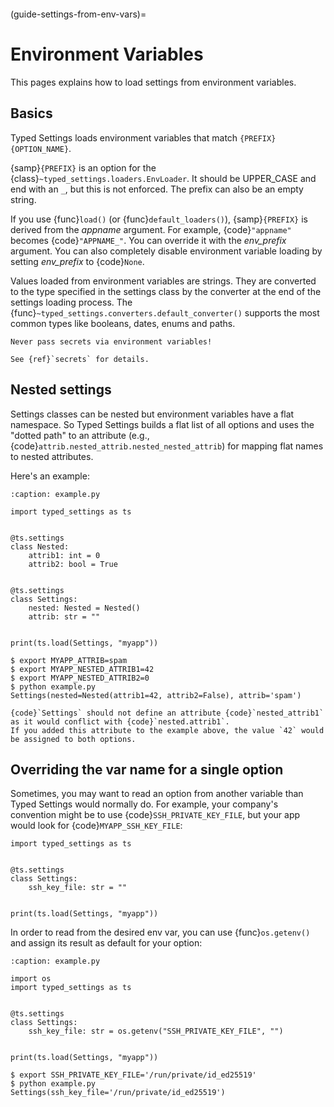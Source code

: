 ```{currentmodule} typed_settings
```

(guide-settings-from-env-vars)=
# Environment Variables

This pages explains how to load settings from environment variables.

## Basics

Typed Settings loads environment variables that match `{PREFIX}{OPTION_NAME}`.

{samp}`{PREFIX}` is an option for the {class}`~typed_settings.loaders.EnvLoader`.
It should be UPPER_CASE and end with an `_`, but this is not enforced.
The prefix can also be an empty string.

If you use {func}`load()` (or {func}`default_loaders()`), {samp}`{PREFIX}` is derived from the *appname* argument.
For example, {code}`"appname"` becomes {code}`"APPNAME_"`.
You can override it with the *env_prefix* argument.
You can also completely disable environment variable loading by setting *env_prefix* to {code}`None`.

Values loaded from environment variables are strings.
They are converted to the type specified in the settings class by the converter at the end of the settings loading process.
The {func}`~typed_settings.converters.default_converter()` supports the most common types like booleans, dates, enums and paths.

```{danger}
Never pass secrets via environment variables!

See {ref}`secrets` for details.
```

## Nested settings

Settings classes can be nested but environment variables have a flat namespace.
So Typed Settings builds a flat list of all options and uses the "dotted path" to an attribute (e.g., {code}`attrib.nested_attrib.nested_nested_attrib`) for mapping flat names to nested attributes.

Here's an example:

```{code-block} python
:caption: example.py

import typed_settings as ts


@ts.settings
class Nested:
    attrib1: int = 0
    attrib2: bool = True


@ts.settings
class Settings:
    nested: Nested = Nested()
    attrib: str = ""


print(ts.load(Settings, "myapp"))
```
```{code-block} console
$ export MYAPP_ATTRIB=spam
$ export MYAPP_NESTED_ATTRIB1=42
$ export MYAPP_NESTED_ATTRIB2=0
$ python example.py
Settings(nested=Nested(attrib1=42, attrib2=False), attrib='spam')
```

```{warning}
{code}`Settings` should not define an attribute {code}`nested_attrib1` as it would conflict with {code}`nested.attrib1`.
If you added this attribute to the example above, the value `42` would be assigned to both options.
```

## Overriding the var name for a single option

Sometimes, you may want to read an option from another variable than Typed Settings would normally do.
For example, your company's convention might be to use {code}`SSH_PRIVATE_KEY_FILE`, but your app would look for {code}`MYAPP_SSH_KEY_FILE`:

```{code-block} python
import typed_settings as ts


@ts.settings
class Settings:
    ssh_key_file: str = ""


print(ts.load(Settings, "myapp"))
```

In order to read from the desired env var, you can use {func}`os.getenv()` and assign its result as default for your option:

```{code-block} python
:caption: example.py

import os
import typed_settings as ts


@ts.settings
class Settings:
    ssh_key_file: str = os.getenv("SSH_PRIVATE_KEY_FILE", "")


print(ts.load(Settings, "myapp"))
```
```{code-block} console
$ export SSH_PRIVATE_KEY_FILE='/run/private/id_ed25519'
$ python example.py
Settings(ssh_key_file='/run/private/id_ed25519')
```
